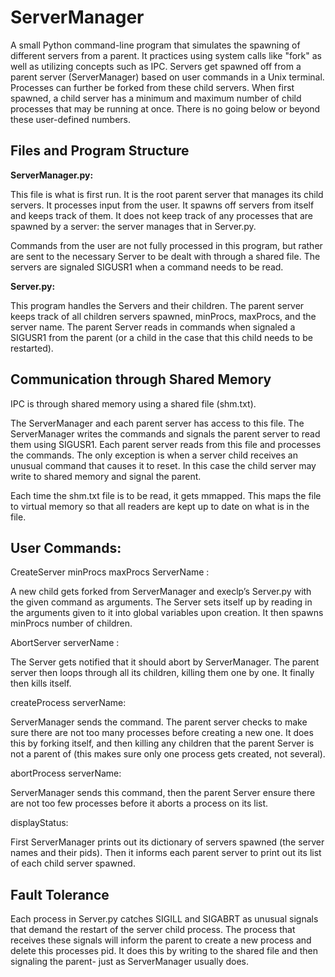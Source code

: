 # ServerManager
A small Python command-line program that simulates the spawning of different servers from a parent. It practices using system calls like "fork" as well as utilizing concepts such as IPC. Servers get spawned off from a parent server (ServerManager) based on user commands in a Unix terminal. Processes can further be forked from these child servers. When first spawned, a child server has a minimum and maximum number of child processes that may be running at once. There is no going below or beyond these user-defined numbers.

## Files and Program Structure

**ServerManager.py:**

This file is what is first run. It is the root parent server that manages its child servers. It processes input from the user. It spawns off servers from itself and keeps track of them. It does not keep track of any processes that are spawned by a server: the server manages that in Server.py. 

Commands from the user are not fully processed in this program, but rather are sent to the necessary Server to be dealt with through a shared file. The servers are signaled SIGUSR1 when a command needs to be read. 

**Server.py:**

This program handles the Servers and their children. The parent server keeps track of all children servers spawned, minProcs, maxProcs, and the server name.
 The parent Server reads in commands when signaled a SIGUSR1 from the parent (or a child in the case that this child needs to be restarted).

## Communication through Shared Memory
IPC is through shared memory using a shared file (shm.txt).
 
The ServerManager and each parent server has access to this file. The ServerManager writes the commands and signals the parent server to read them using SIGUSR1. Each parent server reads from this file and processes the commands. 
The only exception is when a server child receives an unusual command that causes it to reset. In this case the child server may write to shared memory and signal the parent.

Each time the shm.txt file is to be read, it gets mmapped. This maps the file to virtual memory so that all readers are kept up to date on what is in the file.

## User Commands:
CreateServer minProcs maxProcs ServerName :
  
A new child gets forked from ServerManager and execlp’s Server.py with the given command as arguments. The Server sets itself up by reading in the arguments given to it into global variables upon creation. It then spawns minProcs number of children.

AbortServer serverName :
  
The Server gets notified that it should abort by ServerManager. The parent server then loops through all its children, killing them one by one. It finally then kills itself.

createProcess serverName:
  
ServerManager sends the command. The parent server checks to make sure there are not too many processes before creating a new one. It does this by forking itself, and then killing any children that the parent Server is not a parent of (this makes sure only one process gets created, not several).

abortProcess serverName:
  
ServerManager sends this command, then the parent Server ensure there are not too few processes before it aborts a process on its list.

displayStatus:

First ServerManager prints out its dictionary of servers spawned (the server names and their pids). Then it informs each parent server to print out its list of each child server spawned.

## Fault Tolerance
Each process in Server.py catches SIGILL and SIGABRT as unusual signals that demand the restart of the server child process. The process that receives these signals will inform the parent to create a new process and delete this processes pid. It does this by writing to the shared file and then signaling the parent- just as ServerManager usually does.

